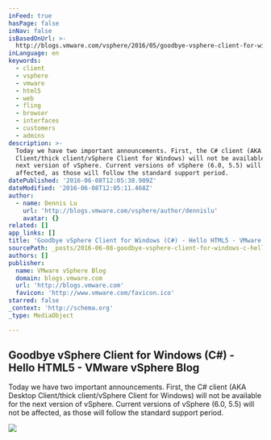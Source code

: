 ```yaml
---
inFeed: true
hasPage: false
inNav: false
isBasedOnUrl: >-
  http://blogs.vmware.com/vsphere/2016/05/goodbye-vsphere-client-for-windows-c-hello-html5.html
inLanguage: en
keywords:
  - client
  - vsphere
  - vmware
  - html5
  - web
  - fling
  - browser
  - interfaces
  - customers
  - admins
description: >-
  Today we have two important announcements. First, the C# client (AKA Desktop
  Client/thick client/vSphere Client for Windows) will not be available for the
  next version of vSphere. Current versions of vSphere (6.0, 5.5) will not be
  affected, as those will follow the standard support period.
datePublished: '2016-06-08T12:05:30.909Z'
dateModified: '2016-06-08T12:05:11.468Z'
author:
  - name: Dennis Lu
    url: 'http://blogs.vmware.com/vsphere/author/dennislu'
    avatar: {}
related: []
app_links: []
title: 'Goodbye vSphere Client for Windows (C#) - Hello HTML5 - VMware vSphere Blog'
sourcePath: _posts/2016-06-08-goodbye-vsphere-client-for-windows-c-hello-html5-vmwa.md
authors: []
publisher:
  name: VMware vSphere Blog
  domain: blogs.vmware.com
  url: 'http://blogs.vmware.com'
  favicon: 'http://www.vmware.com/favicon.ico'
starred: false
_context: 'http://schema.org'
_type: MediaObject

---
```

<article style=""><h1>Goodbye vSphere Client for Windows (C#) - Hello HTML5 - VMware vSphere Blog</h1><p>Today we have two important announcements. First, the C# client (AKA Desktop Client/thick client/vSphere Client for Windows) will not be available for the next version of vSphere. Current versions of vSphere (6.0, 5.5) will not be affected, as those will follow the standard support period.</p><img src="https://s3-us-west-2.amazonaws.com/the-grid-img/p/1d56fe52e5184d0a53eebe3f8edb3772ce2fb3a5.png" /></article>